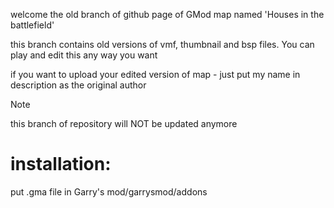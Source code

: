 welcome the old branch of github page of GMod map named 'Houses in the battlefield'

this branch contains old versions of vmf, thumbnail and bsp files. You can play and edit this any way you want

if you want to upload your edited version of map - just put my name in description as the original author

> [!NOTE]
> this branch of repository will NOT be updated anymore

# installation:

put .gma file in Garry's mod/garrysmod/addons

